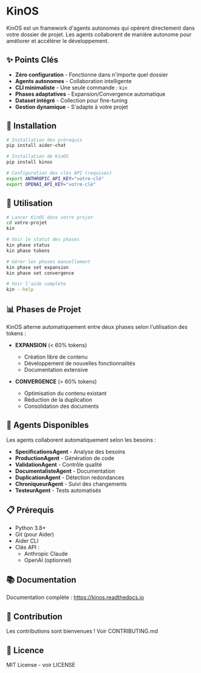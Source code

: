 # KinOS

KinOS est un framework d'agents autonomes qui opèrent directement dans votre dossier de projet. Les agents collaborent de manière autonome pour améliorer et accélérer le développement.

## ✨ Points Clés

- **Zéro configuration** - Fonctionne dans n'importe quel dossier
- **Agents autonomes** - Collaboration intelligente
- **CLI minimaliste** - Une seule commande : `kin`
- **Phases adaptatives** - Expansion/Convergence automatique
- **Dataset intégré** - Collection pour fine-tuning
- **Gestion dynamique** - S'adapte à votre projet

## 🚀 Installation

```bash
# Installation des prérequis
pip install aider-chat

# Installation de KinOS
pip install kinos

# Configuration des clés API (requises)
export ANTHROPIC_API_KEY="votre-clé"
export OPENAI_API_KEY="votre-clé"
```

## 🚀 Utilisation

```bash
# Lancer KinOS dans votre projet
cd votre-projet
kin

# Voir le statut des phases
kin phase status
kin phase tokens

# Gérer les phases manuellement
kin phase set expansion
kin phase set convergence

# Voir l'aide complète
kin --help
```

## 📊 Phases de Projet

KinOS alterne automatiquement entre deux phases selon l'utilisation des tokens :

- **EXPANSION** (< 60% tokens) 
  * Création libre de contenu
  * Développement de nouvelles fonctionnalités
  * Documentation extensive

- **CONVERGENCE** (> 60% tokens)
  * Optimisation du contenu existant
  * Réduction de la duplication
  * Consolidation des documents

## 🤖 Agents Disponibles

Les agents collaborent automatiquement selon les besoins :

- **SpecificationsAgent** - Analyse des besoins
- **ProductionAgent** - Génération de code
- **ValidationAgent** - Contrôle qualité
- **DocumentalisteAgent** - Documentation
- **DuplicationAgent** - Détection redondances
- **ChroniqueurAgent** - Suivi des changements
- **TesteurAgent** - Tests automatisés

## 📋 Prérequis

- Python 3.8+
- Git (pour Aider)
- Aider CLI
- Clés API :
  * Anthropic Claude
  * OpenAI (optionnel)

## 📚 Documentation

Documentation complète : https://kinos.readthedocs.io

## 🤝 Contribution

Les contributions sont bienvenues ! Voir CONTRIBUTING.md

## 📝 Licence

MIT License - voir LICENSE
